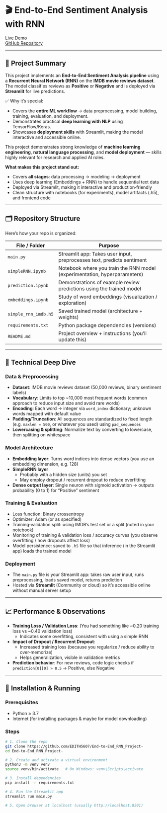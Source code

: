 # 🎬 End-to-End Sentiment Analysis with RNN

[Live Demo](https://4h8tcsnwhe2a4ivpypafbx.streamlit.app/)  
[GitHub Repository](https://github.com/EDITH5607/End-to-End_RNN_Project-)

---

## 🧮 Project Summary
This project implements an **End-to-End Sentiment Analysis pipeline** using a **Recurrent Neural Network (RNN)** on the **IMDB movie reviews dataset**.  
The model classifies reviews as **Positive** or **Negative** and is deployed via **Streamlit** for live predictions.

✅ Why it’s special:
- Covers the **entire ML workflow** → data preprocessing, model building, training, evaluation, and deployment.  
- Demonstrates practical **deep learning with NLP** using TensorFlow/Keras.  
- Showcases **deployment skills** with Streamlit, making the model interactive and accessible online.  

This project demonstrates strong knowledge of **machine learning engineering**, **natural language processing**, and **model deployment** — skills highly relevant for research and applied AI roles.


**What makes this project stand out:**

- Covers **all stages**: data processing → modeling → deployment  
- Uses deep learning (Embeddings + RNN) to handle sequential text data  
- Deployed via Streamlit, making it interactive and production‐friendly  
- Clean structure with notebooks (for experiments), model artifacts (.h5), and frontend code  

---

## 🗂 Repository Structure

Here’s how your repo is organized:

| File / Folder | Purpose |
|---------------|---------|
| `main.py` | Streamlit app: Takes user input, preprocesses text, predicts sentiment |
| `simpleRNN.ipynb` | Notebook where you train the RNN model (experimentation, hyperparameters) |
| `prediction.ipynb` | Demonstrations of example review predictions using the trained model |
| `embeddings.ipynb` | Study of word embeddings (visualization / exploration) |
| `simple_rnn_imdb.h5` | Saved trained model (architecture + weights) |
| `requirements.txt` | Python package dependencies (versions) |
| `README.md` | Project overview + instructions (you’ll update this) |

---

## 🧠 Technical Deep Dive

### Data & Preprocessing

- **Dataset**: IMDB movie reviews dataset (50,000 reviews, binary sentiment labels)  
- **Vocabulary**: Limits to top ~10,000 most frequent words (common approach to reduce input size and avoid rare words)  
- **Encoding**: Each word → integer via `word_index` dictionary; unknown words mapped with default value  
- **Padding/Truncation**: All sequences are standardized to fixed length (e.g. `maxlen = 500`, or whatever you used) using `pad_sequences`  
- **Lowercasing & splitting**: Normalize text by converting to lowercase, then splitting on whitespace  

### Model Architecture

- **Embedding layer**: Turns word indices into dense vectors (you use an embedding dimension, e.g. 128)  
- **SimpleRNN layer**  
  - Probably with a hidden size (units) you set  
  - May employ dropout / recurrent dropout to reduce overfitting  
- **Dense output layer**: Single neuron with sigmoid activation → outputs probability (0 to 1) for “Positive” sentiment  

### Training & Evaluation

- Loss function: Binary crossentropy  
- Optimizer: Adam (or as specified)  
- Training‐validation split: using IMDB’s test set or a split (noted in your notebook)  
- Monitoring of training & validation loss / accuracy curves (you observe overfitting / how dropouts affect loss)  
- Model persistence: saved to `.h5` file so that inference (in the Streamlit app) loads the trained model  

### Deployment

- The `main.py` file is your Streamlit app: takes raw user input, runs preprocessing, loads saved model, returns prediction  
- Hosted via **Streamlit** (Community or cloud) so it’s accessible online without manual server setup  

---

## 📈 Performance & Observations

- **Training Loss / Validation Loss**: (You had something like ~0.20 training loss vs ~0.40 validation loss)  
  - Indicates some overfitting, consistent with using a simple RNN  
- **Impact of Dropout / Recurrent Dropout**:  
  - Increased training loss (because you regularize / reduce ability to over‐memorize)  
  - Helps generalization, visible in validation metrics  
- **Prediction behavior**: For new reviews, code logic checks if `prediction[0][0] > 0.5` → Positive, else Negative  

---

## 🏃 Installation & Running

### Prerequisites

- Python ≥ 3.7  
- Internet (for installing packages & maybe for model downloading)  

### Steps

```bash
# 1. Clone the repo
git clone https://github.com/EDITH5607/End-to-End_RNN_Project-
cd End-to-End_RNN_Project-

# 2. Create and activate a virtual environment
python3 -m venv venv
source venv/bin/activate   # On Windows: venv\Scripts\activate

# 3. Install dependencies
pip install -r requirements.txt

# 4. Run the Streamlit app
streamlit run main.py

# 5. Open browser at localhost (usually http://localhost:8501)
